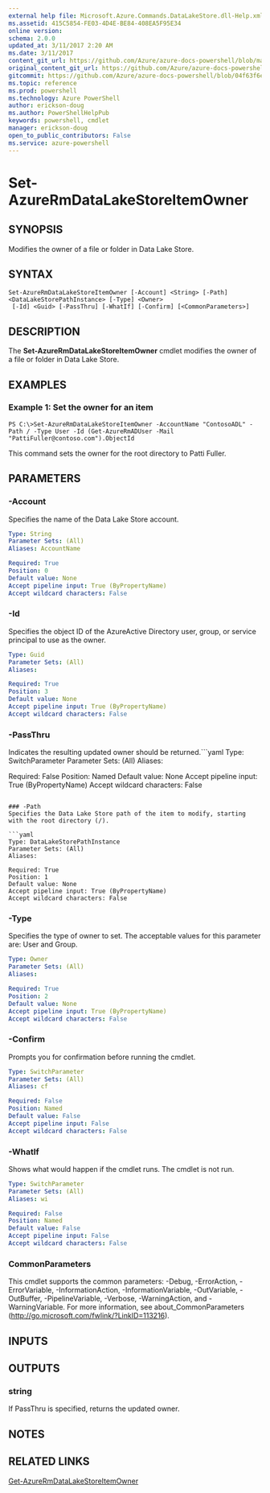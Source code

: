```yaml
---
external help file: Microsoft.Azure.Commands.DataLakeStore.dll-Help.xml
ms.assetid: 415C5854-FE03-4D4E-BE84-408EA5F95E34
online version: 
schema: 2.0.0
updated_at: 3/11/2017 2:20 AM
ms.date: 3/11/2017
content_git_url: https://github.com/Azure/azure-docs-powershell/blob/master/azureps-cmdlets-docs/ResourceManager/AzureRM.DataLakeStore/v3.5.0/Set-AzureRmDataLakeStoreItemOwner.md
original_content_git_url: https://github.com/Azure/azure-docs-powershell/blob/master/azureps-cmdlets-docs/ResourceManager/AzureRM.DataLakeStore/v3.5.0/Set-AzureRmDataLakeStoreItemOwner.md
gitcommit: https://github.com/Azure/azure-docs-powershell/blob/04f63f6e685743ace2c57eb157574e34e8610b1c/azureps-cmdlets-docs/ResourceManager/AzureRM.DataLakeStore/v3.5.0/Set-AzureRmDataLakeStoreItemOwner.md
ms.topic: reference
ms.prod: powershell
ms.technology: Azure PowerShell
author: erickson-doug
ms.author: PowerShellHelpPub
keywords: powershell, cmdlet
manager: erickson-doug
open_to_public_contributors: False
ms.service: azure-powershell
---
```


# Set-AzureRmDataLakeStoreItemOwner

## SYNOPSIS
Modifies the owner of a file or folder in Data Lake Store.

## SYNTAX

```
Set-AzureRmDataLakeStoreItemOwner [-Account] <String> [-Path] <DataLakeStorePathInstance> [-Type] <Owner>
 [-Id] <Guid> [-PassThru] [-WhatIf] [-Confirm] [<CommonParameters>]
```

## DESCRIPTION
The **Set-AzureRmDataLakeStoreItemOwner** cmdlet modifies the owner of a file or folder in Data Lake Store.

## EXAMPLES

### Example 1: Set the owner for an item
```
PS C:\>Set-AzureRmDataLakeStoreItemOwner -AccountName "ContosoADL" -Path / -Type User -Id (Get-AzureRmADUser -Mail "PattiFuller@contoso.com").ObjectId
```

This command sets the owner for the root directory to Patti Fuller.

## PARAMETERS

### -Account
Specifies the name of the Data Lake Store account.

```yaml
Type: String
Parameter Sets: (All)
Aliases: AccountName

Required: True
Position: 0
Default value: None
Accept pipeline input: True (ByPropertyName)
Accept wildcard characters: False
```

### -Id
Specifies the object ID of the AzureActive Directory user, group, or service principal to use as the owner.

```yaml
Type: Guid
Parameter Sets: (All)
Aliases: 

Required: True
Position: 3
Default value: None
Accept pipeline input: True (ByPropertyName)
Accept wildcard characters: False
```

### -PassThru
Indicates the resulting updated owner should be returned.```yaml
Type: SwitchParameter
Parameter Sets: (All)
Aliases: 

Required: False
Position: Named
Default value: None
Accept pipeline input: True (ByPropertyName)
Accept wildcard characters: False
```

### -Path
Specifies the Data Lake Store path of the item to modify, starting with the root directory (/).

```yaml
Type: DataLakeStorePathInstance
Parameter Sets: (All)
Aliases: 

Required: True
Position: 1
Default value: None
Accept pipeline input: True (ByPropertyName)
Accept wildcard characters: False
```

### -Type
Specifies the type of owner to set.
The acceptable values for this parameter are: User and Group.

```yaml
Type: Owner
Parameter Sets: (All)
Aliases: 

Required: True
Position: 2
Default value: None
Accept pipeline input: True (ByPropertyName)
Accept wildcard characters: False
```

### -Confirm
Prompts you for confirmation before running the cmdlet.

```yaml
Type: SwitchParameter
Parameter Sets: (All)
Aliases: cf

Required: False
Position: Named
Default value: False
Accept pipeline input: False
Accept wildcard characters: False
```

### -WhatIf
Shows what would happen if the cmdlet runs.
The cmdlet is not run.

```yaml
Type: SwitchParameter
Parameter Sets: (All)
Aliases: wi

Required: False
Position: Named
Default value: False
Accept pipeline input: False
Accept wildcard characters: False
```

### CommonParameters
This cmdlet supports the common parameters: -Debug, -ErrorAction, -ErrorVariable, -InformationAction, -InformationVariable, -OutVariable, -OutBuffer, -PipelineVariable, -Verbose, -WarningAction, and -WarningVariable. For more information, see about_CommonParameters (http://go.microsoft.com/fwlink/?LinkID=113216).

## INPUTS

## OUTPUTS

### string
If PassThru is specified, returns the updated owner.

## NOTES

## RELATED LINKS

[Get-AzureRmDataLakeStoreItemOwner](xref:ResourceManager/AzureRM.DataLakeStore/v3.5.0/Get-AzureRmDataLakeStoreItemOwner.md)


